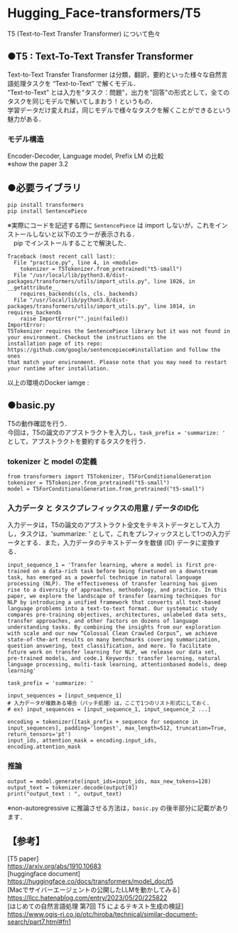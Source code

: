 # Hugging_Face-transformers/T5
T5 (Text-to-Text Transfer Transformer) について色々

## ●T5 : Text-To-Text Transfer Transformer
Text-to-Text Transfer Transformer は分類，翻訳，要約といった様々な自然言語処理タスクを “Text-to-Text” で解くモデル．<br>
“Text-to-Text” とは入力を"タスク：問題"，出力を"回答"の形式として，全てのタスクを同じモデルで解いてしまおう！というもの．<br>
学習データだけ変えれば，同じモデルで様々なタスクを解くことができるという魅力がある．

### モデル構造
Encoder-Decoder, Language model, Prefix LM の比較<br>
※show the paper 3.2

## ●必要ライブラリ
```
pip install transformers
pip install SentencePiece
```
※実際にコードを記述する際に ```SentencePiece``` は import しないが，これをインストールしないと以下のエラーが表示される．<br>
　pip でインストールすることで解決した．
```
Traceback (most recent call last):
  File "practice.py", line 4, in <module>
    tokenizer = T5Tokenizer.from_pretrained("t5-small")
  File "/usr/local/lib/python3.8/dist-packages/transformers/utils/import_utils.py", line 1026, in __getattribute__
    requires_backends(cls, cls._backends)
  File "/usr/local/lib/python3.8/dist-packages/transformers/utils/import_utils.py", line 1014, in requires_backends
    raise ImportError("".join(failed))
ImportError: 
T5Tokenizer requires the SentencePiece library but it was not found in your environment. Checkout the instructions on the
installation page of its repo: https://github.com/google/sentencepiece#installation and follow the ones
that match your environment. Please note that you may need to restart your runtime after installation.
```
以上の環境のDocker iamge : <br>


## ●basic.py
T5の動作確認を行う．<br>
今回は，T5の論文のアブストラクトを入力し，```task_prefix = 'summarize: '``` として，アブストラクトを要約するタスクを行う．<br>
### tokenizer と model の定義
```
from transformers import T5Tokenizer, T5ForConditionalGeneration
tokenizer = T5Tokenizer.from_pretrained("t5-small")
model = T5ForConditionalGeneration.from_pretrained("t5-small")
```
### 入力データ と タスクプレフィックスの用意 / データのID化
入力データは，T5の論文のアブストラクト全文をテキストデータとして入力し，タスクは，'summarize: ' として，これをプレフィックスとして1つの入力データとする．また，入力データのテキストデータを数値 (ID) データに変換する．
```
input_sequence_1 = 'Transfer learning, where a model is first pre-trained on a data-rich task before being finetuned on a downstream task, has emerged as a powerful technique in natural language processing (NLP). The effectiveness of transfer learning has given rise to a diversity of approaches, methodology, and practice. In this paper, we explore the landscape of transfer learning techniques for NLP by introducing a unified framework that converts all text-based language problems into a text-to-text format. Our systematic study compares pre-training objectives, architectures, unlabeled data sets, transfer approaches, and other factors on dozens of language understanding tasks. By combining the insights from our exploration with scale and our new “Colossal Clean Crawled Corpus”, we achieve state-of-the-art results on many benchmarks covering summarization, question answering, text classification, and more. To facilitate future work on transfer learning for NLP, we release our data set, pre-trained models, and code.1 Keywords: transfer learning, natural language processing, multi-task learning, attentionbased models, deep learning'

task_prefix = 'summarize: '

input_sequences = [input_sequence_1]
# 入力データが複数ある場合（バッチ処理）は，ここで1つのリスト形式にしておく．
# ex) input_sequences = [input_sequence_1, input_sequence_2 ...]

encoding = tokenizer([task_prefix + sequence for sequence in input_sequences], padding='longest', max_length=512, truncation=True, return_tensors='pt')
input_ids, attention_mask = encoding.input_ids, encoding.attention_mask
```
### 推論
```
output = model.generate(input_ids=input_ids, max_new_tokens=128)
output_text = tokenizer.decode(output[0])
print("output_text : ", output_text)
```
※non-autoregressive に推論させる方法は，```basic.py``` の後半部分に記載があります．


## 【参考】<br>
[T5 paper]<br>
https://arxiv.org/abs/1910.10683<br>
[huggingface document]<br>
https://huggingface.co/docs/transformers/model_doc/t5<br>
[Macでサイバーエージェントの公開したLLMを動かしてみる]<br>
https://llcc.hatenablog.com/entry/2023/05/20/225822<br>
[はじめての自然言語処理 第7回 T5 によるテキスト生成の検証]<br>
https://www.ogis-ri.co.jp/otc/hiroba/technical/similar-document-search/part7.html#fn1
